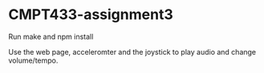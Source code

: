 # CMPT433-assignment3
Run make and npm install 

Use the web page, acceleromter and the joystick to play audio and change volume/tempo.
